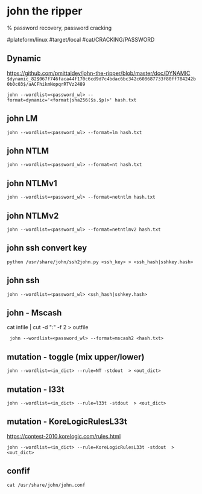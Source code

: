 # john the ripper

% password recovery, password cracking

#plateform/linux  #target/local  #cat/CRACKING/PASSWORD 


## Dynamic
https://github.com/pmittaldev/john-the-ripper/blob/master/doc/DYNAMIC
` $dynamic_82$067f746faca44f170c6cd9d7c4bdac6bc342c608687733f80ff784242b0b0c03$/aACFhikmNopqrRTVz2489`
```
john --wordlist=<password_wl> --format=dynamic='<format|sha256($s.$p)>' hash.txt
```

## john LM
```
john --wordlist=<password_wl> --format=lm hash.txt
```

## john NTLM
```
john --wordlist=<password_wl> --format=nt hash.txt
```

## john NTLMv1
```
john --wordlist=<password_wl> --format=netntlm hash.txt
```

## john NTLMv2
```
john --wordlist=<password_wl> --format=netntlmv2 hash.txt
```

## john ssh convert key 
```
python /usr/share/john/ssh2john.py <ssh_key> > <ssh_hash|sshkey.hash>
```

## john ssh
```
john --wordlist=<password_wl> <ssh_hash|sshkey.hash>
```


## john - Mscash

cat infile | cut -d ":" -f 2 > outfile

```
 john --wordlist=<password_wl> --format=mscash2 <hash.txt>
```


## mutation - toggle (mix upper/lower)
```
john --wordlist=<in_dict> --rule=NT -stdout  > <out_dict>
```

## mutation - l33t 
```
john --wordlist=<in_dict> --rule=l33t -stdout  > <out_dict>
```

## mutation - KoreLogicRulesL33t
https://contest-2010.korelogic.com/rules.html
```
john --wordlist=<in_dict> --rule=KoreLogicRulesL33t -stdout  > <out_dict>
```

## confif
```
cat /usr/share/john/john.conf
```
